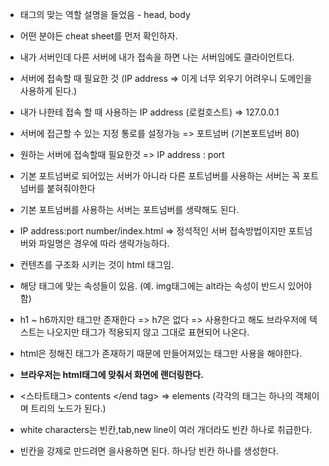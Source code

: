 - 태그의 맞는 역할 설명을 들었음 - head, body
- 어떤 분야든 cheat sheet를 먼저 확인하자.

- 내가 서버인데 다른 서버에 내가 접속을 하면 나는 서버임에도 클라이언트다.
- 서버에 접속할 때 필요한 것 (IP address => 이게 너무 외우기 어려우니 도메인을 사용하게 된다.)
- 내가 나한테 접속 할 때 사용하는 IP address (로컬호스트) => 127.0.0.1
- 서버에 접근할 수 있는 지정 통로를 설정가능 => 포트넘버 (기본포트넘버 80)
- 원하는 서버에 접속할때 필요한것 => IP address : port
- 기본 포트넘버로 되어있는 서버가 아니라 다른 포트넘버를 사용하는 서버는 꼭 포트넘버를 붙혀줘야한다
- 기본 포트넘버를 사용하는 서버는 포트넘버를 생략해도 된다.
- IP address:port number/index.html => 정석적인 서버 접속방법이지만 포트넘버와 파일명은 경우에 따라 생략가능하다.

- 컨텐츠를 구조화 시키는 것이 html 태그임.
- 해당 태그에 맞는 속성들이 있음. (예. img태그에는 alt라는 속성이 반드시 있어야함)
- h1 ~ h6까지만 태그만 존재한다 => h7은 없다 => 사용한다고 해도 브라우저에 텍스트는 나오지만 태그가 적용되지 않고 그대로 표현되어 나온다.
- html은 정해진 태그가 존재하기 때문에 만들어져있는 태그만 사용을 해야한다.
- **브라우저는 html태그에 맞춰서 화면에 랜더링한다.**

- <스타트태그> contents </end tag> => elements (각각의 태그는 하나의 객체이며 트리의 노드가 된다.)
- white characters는 빈칸,tab,new line이 여러 개더라도 빈칸 하나로 취급한다.
- 빈칸을 강제로 만드려면 <!-- &nbsp; -->을사용하면 된다. 하나당 빈칸 하나를 생성한다. 
